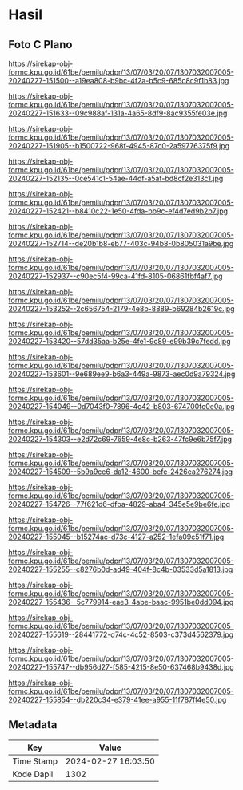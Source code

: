 # Hasil

## Foto C Plano

https://sirekap-obj-formc.kpu.go.id/61be/pemilu/pdpr/13/07/03/20/07/1307032007005-20240227-151500--a19ea808-b9bc-4f2a-b5c9-685c8c9f1b83.jpg

https://sirekap-obj-formc.kpu.go.id/61be/pemilu/pdpr/13/07/03/20/07/1307032007005-20240227-151633--09c988af-131a-4a65-8df9-8ac9355fe03e.jpg

https://sirekap-obj-formc.kpu.go.id/61be/pemilu/pdpr/13/07/03/20/07/1307032007005-20240227-151905--b1500722-968f-4945-87c0-2a59776375f9.jpg

https://sirekap-obj-formc.kpu.go.id/61be/pemilu/pdpr/13/07/03/20/07/1307032007005-20240227-152135--0ce541c1-54ae-44df-a5af-bd8cf2e313c1.jpg

https://sirekap-obj-formc.kpu.go.id/61be/pemilu/pdpr/13/07/03/20/07/1307032007005-20240227-152421--b8410c22-1e50-4fda-bb9c-ef4d7ed9b2b7.jpg

https://sirekap-obj-formc.kpu.go.id/61be/pemilu/pdpr/13/07/03/20/07/1307032007005-20240227-152714--de20b1b8-eb77-403c-94b8-0b805031a9be.jpg

https://sirekap-obj-formc.kpu.go.id/61be/pemilu/pdpr/13/07/03/20/07/1307032007005-20240227-152937--c90ec5f4-99ca-41fd-8105-06861fbf4af7.jpg

https://sirekap-obj-formc.kpu.go.id/61be/pemilu/pdpr/13/07/03/20/07/1307032007005-20240227-153252--2c656754-2179-4e8b-8889-b69284b2619c.jpg

https://sirekap-obj-formc.kpu.go.id/61be/pemilu/pdpr/13/07/03/20/07/1307032007005-20240227-153420--57dd35aa-b25e-4fe1-9c89-e99b39c7fedd.jpg

https://sirekap-obj-formc.kpu.go.id/61be/pemilu/pdpr/13/07/03/20/07/1307032007005-20240227-153601--9e689ee9-b6a3-449a-9873-aec0d9a79324.jpg

https://sirekap-obj-formc.kpu.go.id/61be/pemilu/pdpr/13/07/03/20/07/1307032007005-20240227-154049--0d7043f0-7896-4c42-b803-674700fc0e0a.jpg

https://sirekap-obj-formc.kpu.go.id/61be/pemilu/pdpr/13/07/03/20/07/1307032007005-20240227-154303--e2d72c69-7659-4e8c-b263-47fc9e6b75f7.jpg

https://sirekap-obj-formc.kpu.go.id/61be/pemilu/pdpr/13/07/03/20/07/1307032007005-20240227-154509--5b9a9ce6-da12-4600-befe-2426ea276274.jpg

https://sirekap-obj-formc.kpu.go.id/61be/pemilu/pdpr/13/07/03/20/07/1307032007005-20240227-154726--77f621d6-dfba-4829-aba4-345e5e9be6fe.jpg

https://sirekap-obj-formc.kpu.go.id/61be/pemilu/pdpr/13/07/03/20/07/1307032007005-20240227-155045--b15274ac-d73c-4127-a252-1efa09c51f71.jpg

https://sirekap-obj-formc.kpu.go.id/61be/pemilu/pdpr/13/07/03/20/07/1307032007005-20240227-155255--c8276b0d-ad49-404f-8c4b-03533d5a1813.jpg

https://sirekap-obj-formc.kpu.go.id/61be/pemilu/pdpr/13/07/03/20/07/1307032007005-20240227-155436--5c779914-eae3-4abe-baac-9951be0dd094.jpg

https://sirekap-obj-formc.kpu.go.id/61be/pemilu/pdpr/13/07/03/20/07/1307032007005-20240227-155619--28441772-d74c-4c52-8503-c373d4562379.jpg

https://sirekap-obj-formc.kpu.go.id/61be/pemilu/pdpr/13/07/03/20/07/1307032007005-20240227-155747--db956d27-f585-4215-8e50-637468b9438d.jpg

https://sirekap-obj-formc.kpu.go.id/61be/pemilu/pdpr/13/07/03/20/07/1307032007005-20240227-155854--db220c34-e379-41ee-a955-11f787ff4e50.jpg


## Metadata

| Key        | Value               |
| ---------- | ------------------- |
| Time Stamp | 2024-02-27 16:03:50 |
| Kode Dapil | 1302                |



